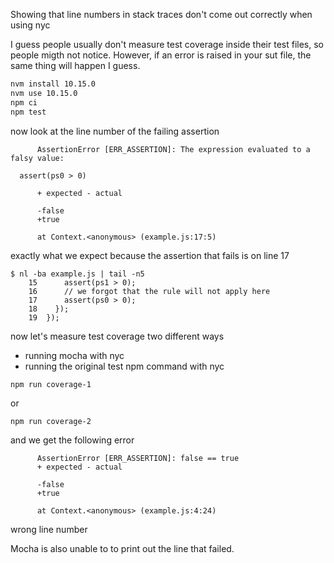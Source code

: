
Showing that line numbers in stack traces don't come out correctly when using nyc

I guess people usually don't measure test coverage inside their test files, so
people migth not notice.  However, if an error is raised in your sut file, the
same thing will happen I guess.

```bash
nvm install 10.15.0
nvm use 10.15.0
npm ci
npm test
```

now look at the line number of the failing assertion

```
      AssertionError [ERR_ASSERTION]: The expression evaluated to a falsy value:

  assert(ps0 > 0)

      + expected - actual

      -false
      +true
      
      at Context.<anonymous> (example.js:17:5)
```

exactly what we expect because the assertion that fails is on line 17

```
$ nl -ba example.js | tail -n5
    15      assert(ps1 > 0);
    16      // we forgot that the rule will not apply here
    17      assert(ps0 > 0);
    18    });
    19  });
```

now let's measure test coverage two different ways
* running mocha with nyc
* running the original test npm command with nyc

```bash
npm run coverage-1 
```

or

```
npm run coverage-2
```

and we get the following error

```
      AssertionError [ERR_ASSERTION]: false == true
      + expected - actual

      -false
      +true
      
      at Context.<anonymous> (example.js:4:24)
```

wrong line number

Mocha is also unable to to print out the line that failed.

